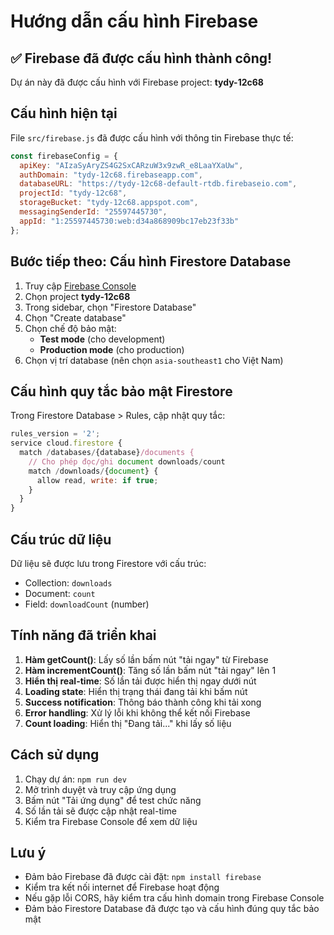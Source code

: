 # Hướng dẫn cấu hình Firebase

## ✅ Firebase đã được cấu hình thành công!

Dự án này đã được cấu hình với Firebase project: **tydy-12c68**

## Cấu hình hiện tại

File `src/firebase.js` đã được cấu hình với thông tin Firebase thực tế:

```javascript
const firebaseConfig = {
  apiKey: "AIzaSyAryZS4G2SxCARzuW3x9zwR_e8LaaYXaUw",
  authDomain: "tydy-12c68.firebaseapp.com",
  databaseURL: "https://tydy-12c68-default-rtdb.firebaseio.com",
  projectId: "tydy-12c68",
  storageBucket: "tydy-12c68.appspot.com",
  messagingSenderId: "25597445730",
  appId: "1:25597445730:web:d34a868909bc17eb23f33b"
};
```

## Bước tiếp theo: Cấu hình Firestore Database

1. Truy cập [Firebase Console](https://console.firebase.google.com/)
2. Chọn project **tydy-12c68**
3. Trong sidebar, chọn "Firestore Database"
4. Chọn "Create database"
5. Chọn chế độ bảo mật:
   - **Test mode** (cho development)
   - **Production mode** (cho production)
6. Chọn vị trí database (nên chọn `asia-southeast1` cho Việt Nam)

## Cấu hình quy tắc bảo mật Firestore

Trong Firestore Database > Rules, cập nhật quy tắc:

```javascript
rules_version = '2';
service cloud.firestore {
  match /databases/{database}/documents {
    // Cho phép đọc/ghi document downloads/count
    match /downloads/{document} {
      allow read, write: if true;
    }
  }
}
```

## Cấu trúc dữ liệu

Dữ liệu sẽ được lưu trong Firestore với cấu trúc:
- Collection: `downloads`
- Document: `count`
- Field: `downloadCount` (number)

## Tính năng đã triển khai

1. **Hàm getCount()**: Lấy số lần bấm nút "tải ngay" từ Firebase
2. **Hàm incrementCount()**: Tăng số lần bấm nút "tải ngay" lên 1
3. **Hiển thị real-time**: Số lần tải được hiển thị ngay dưới nút
4. **Loading state**: Hiển thị trạng thái đang tải khi bấm nút
5. **Success notification**: Thông báo thành công khi tải xong
6. **Error handling**: Xử lý lỗi khi không thể kết nối Firebase
7. **Count loading**: Hiển thị "Đang tải..." khi lấy số liệu

## Cách sử dụng

1. Chạy dự án: `npm run dev`
2. Mở trình duyệt và truy cập ứng dụng
3. Bấm nút "Tải ứng dụng" để test chức năng
4. Số lần tải sẽ được cập nhật real-time
5. Kiểm tra Firebase Console để xem dữ liệu

## Lưu ý

- Đảm bảo Firebase đã được cài đặt: `npm install firebase`
- Kiểm tra kết nối internet để Firebase hoạt động
- Nếu gặp lỗi CORS, hãy kiểm tra cấu hình domain trong Firebase Console
- Đảm bảo Firestore Database đã được tạo và cấu hình đúng quy tắc bảo mật 